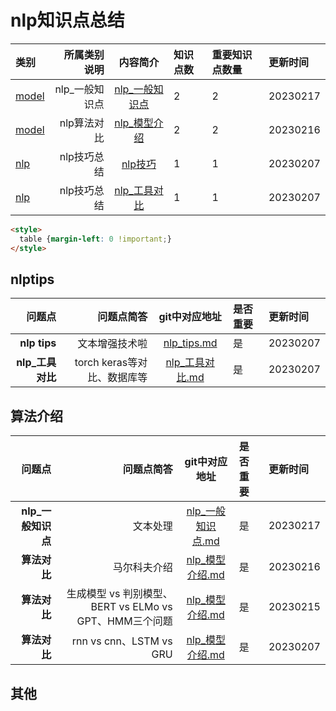 # nlp知识点总结


| 类别 | 所属类别说明 | 内容简介 | 知识点数 | 重要知识点数量 | 更新时间
|:- |-: | :-: | :-  | :- | :- 
|[model](#算法介绍) | nlp_一般知识点 | [nlp_一般知识点](#nlp_base) | 2 | 2 | 20230217
|[model](#算法介绍) | nlp算法对比 | [nlp_模型介绍](#models) | 2 | 2 | 20230216
|[nlp](#nlptips) | nlp技巧总结 | [nlp技巧](#tips) | 1 | 1 | 20230207
|[nlp](#nlptips) | nlp技巧总结 | [nlp_工具对比](#tools) | 1 | 1 | 20230207


```html
<style>
  table {margin-left: 0 !important;}
</style>
```

## nlptips


| 问题点 | 问题点简答 | git中对应地址 | 是否重要 | 更新时间
|-: |-: | :-:  | :- | :-
|<b id="tips">nlp tips</b> | 文本增强技术啦 | [nlp_tips.md](https://github.com/w666x/summary_nlp/blob/main/nlp/nlp_tips.md)| 是 | 20230207
|<b id="tools">nlp_工具对比</b> | torch keras等对比、数据库等 | [nlp_工具对比.md](https://github.com/w666x/summary_nlp/blob/main/nlp/nlp_工具对比.md)| 是 | 20230207



## 算法介绍


| 问题点 | 问题点简答 | git中对应地址 | 是否重要 | 更新时间
|-: |-: | :-:  | :- | :-
|<b id="nlp_base">nlp_一般知识点</b> | 文本处理 | [nlp_一般知识点.md](https://github.com/w666x/summary_nlp/blob/main/nlp/nlp_一般知识点)| 是 | 20230217
|<b id="models">算法对比</b> | 马尔科夫介绍 | [nlp_模型介绍.md](https://github.com/w666x/summary_nlp/blob/main/nlp/nlp_模型介绍.md)| 是 | 20230216
|<b id="models">算法对比</b> | 生成模型 vs 判别模型、BERT vs ELMo vs GPT、HMM三个问题 | [nlp_模型介绍.md](https://github.com/w666x/summary_nlp/blob/main/nlp/nlp_模型介绍.md)| 是 | 20230215
|<b id="models">算法对比</b> | rnn vs cnn、LSTM vs GRU | [nlp_模型介绍.md](https://github.com/w666x/summary_nlp/blob/main/nlp/nlp_模型介绍.md)| 是 | 20230207



## 其他
